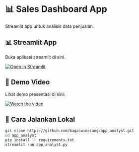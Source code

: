 # 📊 Sales Dashboard App

Streamlit app untuk analisis data penjualan.

## 📊 Streamlit App
Buka aplikasi streamlit di sini.

[![Open in Streamlit](https://img.shields.io/badge/🚀-Streamlit_App-brightgreen)](https://app-analyst.streamlit.app/)

## 🎥 Demo Video
Lihat demo presentasi di sini:  

[![Watch the video](https://img.shields.io/badge/🎥-Demo-blue)](https://www.canva.com/design/DAGxi1Rr1Co/1Ve33TxXj3LMS05eaR_tIQ/view?utm_content=DAGxi1Rr1Co&utm_campaign=designshare&utm_medium=link2&utm_source=chatgpt.com&utlId=h0c315a9de1#9)

## 🚀 Cara Jalankan Lokal
```bash
git clone https://github.com/bagaswinerang/app_analyst.git
cd app_analyst
pip install -r requirements.txt
streamlit run app_analyst.py
